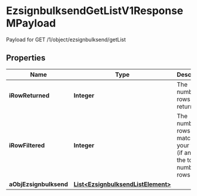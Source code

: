 

# EzsignbulksendGetListV1ResponseMPayload

Payload for GET /1/object/ezsignbulksend/getList

## Properties

| Name | Type | Description | Notes |
|------------ | ------------- | ------------- | -------------|
|**iRowReturned** | **Integer** | The number of rows returned |  |
|**iRowFiltered** | **Integer** | The number of rows matching your filters (if any) or the total number of rows |  |
|**aObjEzsignbulksend** | [**List&lt;EzsignbulksendListElement&gt;**](EzsignbulksendListElement.md) |  |  |



